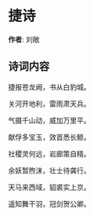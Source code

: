# 捷诗

**作者**: 刘敞

## 诗词内容

捷报苍龙阙，书从白豹城。

关河开地利，雷雨肃天兵。

气摄千山动，威加万里平。

献俘多宝玉，效首悉长鲸。

社稷灵何远，岩廊策自精。

余妖暂煦沫，壮士待龚行。

天马来西域，貂裘实上京。

遥知舞干羽，冠剑贺公卿。

